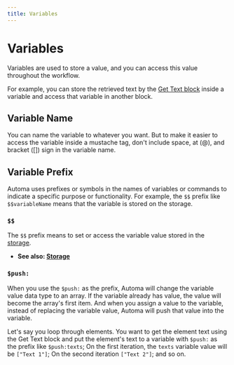 ```yaml
---
title: Variables
---
```


# Variables

Variables are used to store a value, and you can access this value throughout the workflow.

For example, you can store the retrieved text by the [Get Text block](../blocks/get-text.md) inside a variable and access that variable in another block.

## Variable Name

You can name the variable to whatever you want. But to make it easier to access the variable inside a mustache tag, don't include space, at (@), and bracket ([]) sign in the variable name.

## Variable Prefix

Automa uses prefixes or symbols in the names of variables or commands to indicate a specific purpose or functionality. For example, the `$$` prefix like `$$variableName` means that the variable is stored on the storage.

### `$$`

The `$$` prefix means to set or access the variable value stored in the [storage](../reference/storage.md).

- **See also: [Storage](../reference/storage.md)**

### `$push:`

When you use the `$push:` as the prefix, Automa will change the variable value data type to an array. If the variable already has value, the value will become the array's first item. And when you assign a value to the variable, instead of replacing the variable value, Automa will push that value into the variable.

Let's say you loop through elements. You want to get the element text using the Get Text block and put the element's text to a variable with `$push:` as the prefix like `$push:texts`; On the first iteration, the `texts` variable value will be `["Text 1"]`; On the second iteration `["Text 2"]`; and so on.
